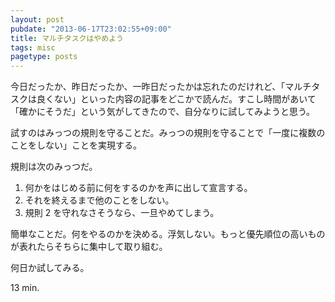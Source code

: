 ```yaml
---
layout: post
pubdate: "2013-06-17T23:02:55+09:00"
title: マルチタスクはやめよう
tags: misc
pagetype: posts
---
```

今日だったか、昨日だったか、一昨日だったかは忘れたのだけれど、「マルチタスクは良くない」といった内容の記事をどこかで読んだ。すこし時間があいて「確かにそうだ」という気がしてきたので、自分なりに試してみようと思う。

試すのはみっつの規則を守ることだ。みっつの規則を守ることで「一度に複数のことをしない」ことを実現する。

規則は次のみっつだ。

1. 何かをはじめる前に何をするのかを声に出して宣言する。
2. それを終えるまで他のことをしない。
3. 規則 2 を守れなさそうなら、一旦やめてしまう。

簡単なことだ。何をやるのかを決める。浮気しない。もっと優先順位の高いものが表れたらそちらに集中して取り組む。

何日か試してみる。

13 min.

